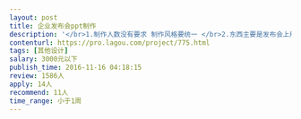 ```yaml
---                
layout: post       
title: 企业发布会ppt制作           
description: '</br>1.制作人数没有要求 制作风格要统一 </br>2.东西主要是发布会上用的</br></br>主要内容是：美化ppt，优化部分文案</br>科技范，简洁范</br>'     
contenturl: https://pro.lagou.com/project/775.html      
tags: [其他设计]            
salary: 3000元以下          
publish_time: 2016-11-16 04:18:15         
review: 1586人                   
apply: 14人                   
recommend: 11人                   
time_range: 小于1周              
---                 
```

